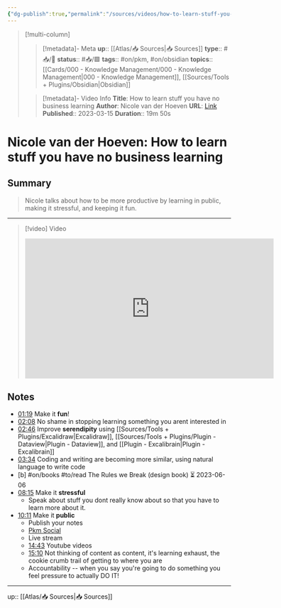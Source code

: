 ```yaml
---
{"dg-publish":true,"permalink":"/sources/videos/how-to-learn-stuff-you-have-no-business-learning-in-obsidian-by-nicole-van-der-hoeven/","title":"How to learn stuff you have no business learning"}
---
```


> [!multi-column]
>
>> [!metadata]- Meta
>> **up**:: [[Atlas/📥 Sources\|📥 Sources]]
>> **type**:: #📥/🎥 
>> **status**:: #📥/🟩 
>> **tags**:: #on/pkm, #on/obsidian 
>> **topics**:: [[Cards/000 - Knowledge Management/000 - Knowledge Management\|000 - Knowledge Management]], [[Sources/Tools + Plugins/Obsidian\|Obsidian]]
>
>> [!metadata]- Video Info
>> **Title**: How to learn stuff you have no business learning
>> **Author**: Nicole van der Hoeven
>> **URL**: [Link](https://youtu.be/ZAgoWWEUcB4)
>> **Published**:: 2023-03-15
>> **Duration**:: 19m 50s

# Nicole van der Hoeven: How to learn stuff you have no business learning

## Summary
> Nicole talks about how to be more productive by learning in public, making it stressful, and keeping it fun.

---

> [!video] Video
> <center><iframe width="560" height="315" src="https://www.youtube.com/embed/ZAgoWWEUcB4" frameborder="0" allow="accelerometer; autoplay; encrypted-media; gyroscope; picture-in-picture" allowfullscreen></iframe></center>


## Notes
- [01:19](https://www.youtube.com/watch?v=ZAgoWWEUcB4#t=79.33587092752076) Make it **fun**!
- [02:08](https://www.youtube.com/watch?v=ZAgoWWEUcB4#t=128.22159199046325)  No shame in stopping learning something you arent interested in
- [02:46](https://www.youtube.com/watch?v=ZAgoWWEUcB4#t=166.20211682452393) Improve **serendipity** using [[Sources/Tools + Plugins/Excalidraw\|Excalidraw]], [[Sources/Tools + Plugins/Plugin - Dataview\|Plugin - Dataview]], and [[Plugin - Excalibrain\|Plugin - Excalibrain]]
- [03:34](https://www.youtube.com/watch?v=ZAgoWWEUcB4#t=214.46794896948242) Coding and writing are becoming more similar, using natural language to write code
- [b] #on/books #to/read The Rules we Break (design book) ⏳ 2023-06-06
- [08:15](https://www.youtube.com/watch?v=ZAgoWWEUcB4#t=495.3990209370575) Make it **stressful** 
	- Speak about stuff you dont really know about so that you have to learn more about it.
- [10:11](https://www.youtube.com/watch?v=ZAgoWWEUcB4#t=611.4110080457764) Make it **public**
	- Publish your notes
	- [Pkm Social](http://pkm.social)
	- Live stream
	- [14:43](https://www.youtube.com/watch?v=ZAgoWWEUcB4#t=883.0905209771119) Youtube videos 
	- [15:10](https://www.youtube.com/watch?v=ZAgoWWEUcB4#t=910.3201550286102) Not thinking of content as content, it's learning exhaust, the cookie crumb trail of getting to where you are
	- Accountability -- when you say you're going to do something you feel pressure to actually DO IT!


---
up:: [[Atlas/📥 Sources\|📥 Sources]]

